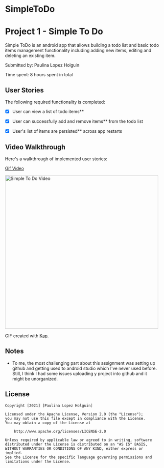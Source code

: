 # SimpleToDo
 # Project 1 - Simple To Do

Simple ToDo is an android app that allows building a todo list and basic todo items management functionality including adding new items, editing and deleting an existing item.

Submitted by: Paulina Lopez Holguin

Time spent: 8 hours spent in total

## User Stories

The following required functionality is completed:

* [X] User can view a list of todo items**
* [X] User can successfully add and remove items** from the todo list
* [X] User's list of items are persisted** across app restarts


## Video Walkthrough

Here's a walkthrough of implemented user stories:

[Gif Video](Screenshots/SimpleToDo.gif)

<img src='Screenshots/SimpleToDo.gif' title='Simple To Do Video' width='500' alt='Simple To Do Video' />

GIF created with [Kap](https://getkap.co/).

## Notes

- To me, the most challenging part about this assignment was setting up github and getting used
to android studio which I've never used before. Still, I think I had some issues uploading y project
into github and it might be unorganized.

## License

    Copyright [2021] [Paulina Lopez Holguin]

    Licensed under the Apache License, Version 2.0 (the "License");
    you may not use this file except in compliance with the License.
    You may obtain a copy of the License at

        http://www.apache.org/licenses/LICENSE-2.0

    Unless required by applicable law or agreed to in writing, software
    distributed under the License is distributed on an "AS IS" BASIS,
    WITHOUT WARRANTIES OR CONDITIONS OF ANY KIND, either express or implied.
    See the License for the specific language governing permissions and
    limitations under the License.
